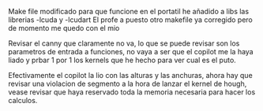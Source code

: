 Make file modificado para que funcione en el portatil
he añadido a libs las librerias -lcuda y -lcudart
El profe a puesto otro makefile ya corregido pero de momento me quedo con el mio

Revisar el canny que claramente no va, lo que se puede revisar son los parametros de entrada a funciones, no vaya a ser que el copilot me la haya liado y prbar 1 por 1 los kernels que he hecho para ver cual es el puto.

Efectivamente el copilot la lio con las alturas y las anchuras, ahora hay que revisar una violacion de segmento a la hora de lanzar el kernel de hough, vease revisar que haya reservado toda la memoria necesaria para hacer los calculos.